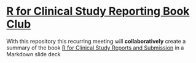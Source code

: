 # [R for Clinical Study Reporting Book Club](https://datascience.arizona.edu/events/r-clinical-study-reporting)

With this repository this recurring meeting will **collaboratively** create a summary of the book [R for Clinical Study Reports and Submission](https://r4csr.org/index.html) in a Markdown slide deck



